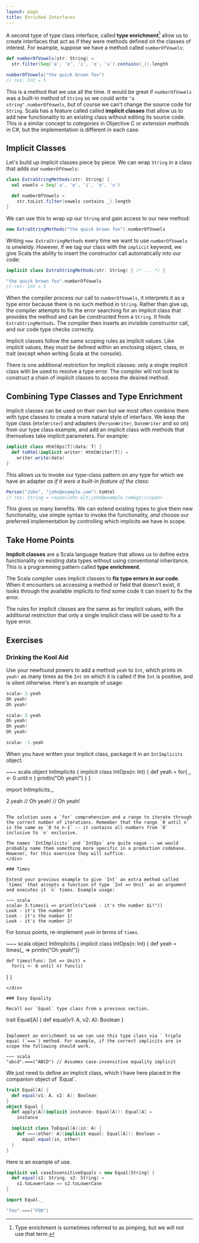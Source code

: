```yaml
---
layout: page
title: Enriched Interfaces
---
```


A second type of type class interface, called **type enrichment**[^pimping] allow us to create
 interfaces that act as if they were methods defined on the classes of interest. For example, suppose we have a method called `numberOfVowels`:

~~~ scala
def numberOfVowels(str: String) =
  str.filter(Seq('a', 'e', 'i', 'o', 'u').contains(_)).length

numberOfVowels("the quick brown fox")
// res: Int = 5
~~~

[^pimping]: Type enrichment is sometimes referred to as pimping, but we will not use that term.


This is a method that we use all the time. It would be great if `numberOfVowels` was a built-in method of `String` so we could write `"a string".numberOfVowels`, but of course we can't change the source code for `String`. Scala has a feature called called **implicit classes** that allow us to add new functionality to an existing class without editing its source code. This is a similar concept to *categories* in Objective C or *extension methods* in C#, but the implementation is different in each case.

## Implicit Classes

Let's build up implicit classes piece by piece. We can wrap `String` in a class that adds our `numberOfVowels`:

~~~ scala
class ExtraStringMethods(str: String) {
  val vowels = Seq('a', 'e', 'i', 'o', 'u')

  def numberOfVowels =
    str.toList.filter(vowels contains _).length
}
~~~

We can use this to wrap up our `String` and gain access to our new method:

~~~ scala
new ExtraStringMethods("the quick brown fox").numberOfVowels
~~~

Writing `new ExtraStringMethods` every time we want to use `numberOfVowels` is unwieldy. However, if we tag our class with the `implicit` keyword, we give Scala the ability to insert the constructor call automatically into our code:

~~~ scala
implicit class ExtraStringMethods(str: String) { /* ... */ }

"the quick brown fox".numberOfVowels
// res: Int = 5
~~~

When the compiler process our call to `numberOfVowels`, it interprets it as a type error because there is no such method in `String`. Rather than give up, the compiler attempts to fix the error searching for an implicit class that provides the method and can be constructed from a `String`. It finds `ExtraStringMethods`. The compiler then inserts an invisible constructor call, and our code type checks correctly.

Implicit classes follow the same scoping rules as implicit values. Like implicit values, they must be defined within an enclosing object, class, or trait (except when writing Scala at the console).

There is one additional restriction for implicit classes: only a single implicit class with be used to resolve a type error. The compiler will not look to construct a chain of implicit classes to access the desired method. 

## Combining Type Classes and Type Enrichment

Implicit classes can be used on their own but we most often combine them with type classes to create a more natural style of interface. We keep the type class (`HtmlWriter`) and adapters (`PersonWriter`, `DateWriter` and so on) from our type class example, and add an implicit class with methods that themselves take implicit parameters. For example:

~~~ scala
implicit class HtmlOps[T](data: T) {
  def toHtml(implicit writer: HtmlWriter[T]) =
    writer.write(data)
}
~~~

This allows us to invoke our type-class pattern on any type for which we have an adapter *as if it were a built-in feature of the class*:

~~~ scala
Person("John", "john@example.com").toHtml
// res: String = <span>John &lt;john@example.com&gt;</span>
~~~

This gives us many benefits. We can extend existing types to give them new functionality, use simple syntax to invoke the functionality, *and* choose our preferred implementation by controlling which implicits we have in scope.

## Take Home Points

**Implicit classes** are a Scala language feature that allows us to define extra functionality on existing data types without using conventional inheritance. This is a programming pattern called **type enrichment**. 

The Scala compiler uses implicit classes to **fix type errors in our code**. When it encounters us accessing a method or field that doesn't exist, it looks through the available implicits to find some code it can insert to fix the error.

The rules for implicit classes are the same as for implicit values, with the additional restriction that only a single implicit class will be used to fix a type error.

## Exercises

### Drinking the Kool Aid

Use your newfound powers to add a method `yeah` to `Int`, which prints `Oh yeah!` as many times as the `Int` on which it is called if the `Int` is positive, and is silent otherwise. Here's an example of usage:

~~~ scala
scala> 2.yeah
Oh yeah!
Oh yeah!

scala> 3.yeah
Oh yeah!
Oh yeah!
Oh yeah!

scala> -1.yeah

~~~

When you have written your implicit class, package it in an `IntImplicits` object.

<div class="solution">
~~~ scala
object IntImplicits {
  implicit class IntOps(n: Int) {
    def yeah = for{ _ <- 0 until n } println("Oh yeah!")
  }
}

import IntImplicits._

2.yeah
// Oh yeah!
// Oh yeah!
~~~

The solution uses a `for` comprehension and a range to iterate through the correct number of iterations. Remember that the range `0 until n` is the same as `0 to n-1` -- it contains all numbers from `0` inclusive to `n` exclusive.

The names `IntImplicits` and `IntOps` are quite vague -- we would probably name them something more specific in a production codebase. However, for this exercise they will suffice.
</div>

### Times

Extend your previous example to give `Int` an extra method called `times` that accepts a function of type `Int => Unit` as an argument and executes it `n` times. Example usage:

~~~ scala
scala> 3.times(i => println(s"Look - it's the number $i!"))
Look - it's the number 0!
Look - it's the number 1!
Look - it's the number 2!
~~~

For bonus points, re-implement `yeah` in terms of `times`.

<div class="solution">
~~~ scala
object IntImplicits {
  implicit class IntOps(n: Int) {
    def yeah =
      times(_ => println("Oh yeah!"))

    def times(func: Int => Unit) =
      for(i <- 0 until n) func(i)
  }
}
~~~
</div>

### Easy Equality

Recall our `Equal` type class from a previous section. 

~~~
trait Equal[A] {
  def equal(v1: A, v2: A): Boolean
}
~~~

Implement an enrichment so we can use this type class via ` triple equal (`===`) method. For example, if the correct implicits are in scope the following should work.

~~~ scala
"abcd".===("ABCD") // Assumes case-insensitive equality implicit
~~~

<div class="solution">
We just need to define an implicit class, which I have here placed in the companion object of `Equal`.

~~~ scala
trait Equal[A] {
  def equal(v1: A, v2: A): Boolean
}
object Equal {
  def apply[A](implicit instance: Equal[A]): Equal[A] =
    instance

  implicit class ToEqual[A](in: A) {
    def ===(other: A)(implicit equal: Equal[A]): Boolean =
      equal.equal(in, other)
  }
}
~~~

Here is an example of use.

~~~ scala
implicit val caseInsensitiveEquals = new Equal[String] {
  def equal(s1: String, s2: String) =
    s1.toLowerCase == s2.toLowerCase
}

import Equal._

"foo".===("FOO")
~~~
</div>
